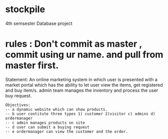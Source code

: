# stockpile
4th semsester Database project
# rules : Don't commit as master , commit using ur name. and pull from master first.

Statement:
    An online marketing system in which user is presented with a market portal which has the ability to let user view the items, get registered and buy item/s. admin team manages the inventory and process the user buy request.
    
    Objectives:
    -- a dynamic website which can show products.
    -- b user contitute three types 1) customer 2)visitor c) admins d) ordermanager
    -- c admin manages products on site
    -- d user can submit a buying request
    -- e ordermanager can view the customer and the order.
